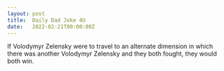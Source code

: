 ```yaml
---
layout: post
title:  Daily Dad Joke 4U
date:   2022-02-21T00:00:00Z
---
```

If Volodymyr Zelensky were to travel to an alternate dimension in which there was another Volodymyr Zelensky and they both fought, they would both win.
